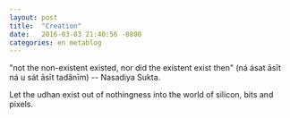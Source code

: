 ```yaml
---
layout: post
title:  "Creation"
date:   2016-03-03 21:40:56 -0800
categories: en metablog
---
```


"not the non-existent existed, nor did the existent exist then" (ná ásat āsīt ná u sát āsīt tadânīm) -- Nasadiya Sukta.

Let the udhan exist out of nothingness into the world of silicon, bits and pixels.
